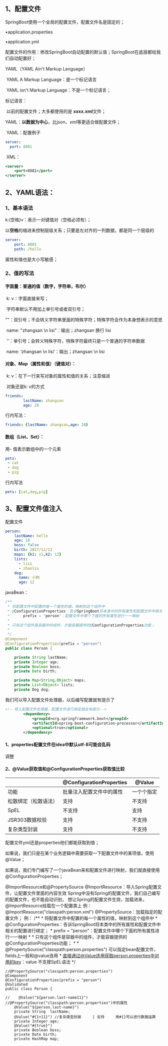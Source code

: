 ## 1、配置文件

SpringBoot使用一个全局的配置文件，配置文件名是固定的；

•application.properties

•application.yml



配置文件的作用：修改SpringBoot自动配置的默认值；SpringBoot在底层都给我们自动配置好；



YAML（YAML Ain't Markup Language）

​	YAML  A Markup Language：是一个标记语言

​	YAML   isn't Markup Language：不是一个标记语言；

标记语言：

​	以前的配置文件；大多都使用的是  **xxxx.xml**文件；

​	YAML：**以数据为中心**，比json、xml等更适合做配置文件；

​	YAML：配置例子

```yaml
server:
  port: 8081
```

​	XML：

```xml
<server>
	<port>8081</port>
</server>
```



## 2、YAML语法：

### 1、基本语法

k:(空格)v：表示一对键值对（空格必须有）；

以**空格**的缩进来控制层级关系；只要是左对齐的一列数据，都是同一个层级的

```yaml
server:
    port: 8081
    path: /hello
```

属性和值也是大小写敏感；



### 2、值的写法

#### 字面量：普通的值（数字，字符串，布尔）

​	k: v：字面直接来写；

​		字符串默认不用加上单引号或者双引号；

​		""：双引号；不会转义字符串里面的特殊字符；特殊字符会作为本身想表示的意思

​				name:   "zhangsan \n lisi"：输出；zhangsan 换行  lisi

​		''：单引号；会转义特殊字符，特殊字符最终只是一个普通的字符串数据

​				name:   ‘zhangsan \n lisi’：输出；zhangsan \n  lisi



#### 对象、Map（属性和值）（键值对）：

​	k: v：在下一行来写对象的属性和值的关系；注意缩进

​		对象还是k: v的方式

```yaml
friends:
		lastName: zhangsan
		age: 20
```

行内写法：

```yaml
friends: {lastName: zhangsan,age: 18}
```



#### 数组（List、Set）：

用- 值表示数组中的一个元素

```yaml
pets:
 - cat
 - dog
 - pig
```

行内写法

```yaml
pets: [cat,dog,pig]
```



## 3、配置文件值注入

配置文件

```yaml
person:
    lastName: hello
    age: 18
    boss: false
    birth: 2017/12/12
    maps: {k1: v1,k2: 12}
    lists:
      - lisi
      - zhaoliu
    dog:
      name: 小狗
      age: 12
```

javaBean：

```java
/**
 * 将配置文件中配置的每一个属性的值，映射到这个组件中
 * @ConfigurationProperties：告诉SpringBoot将本类中的所有属性和配置文件中相关的配置进行绑定；
 *      prefix = "person"：配置文件中哪个下面的所有属性进行一一映射
 *
 * 只有这个组件是容器中的组件，才能容器提供的@ConfigurationProperties功能；
 *
 */
@Component
@ConfigurationProperties(prefix = "person")
public class Person {

    private String lastName;
    private Integer age;
    private Boolean boss;
    private Date birth;

    private Map<String,Object> maps;
    private List<Object> lists;
    private Dog dog;

```



我们可以导入配置文件处理器，以后编写配置就有提示了

```xml
<!--导入配置文件处理器，配置文件进行绑定就会有提示-->
		<dependency>
			<groupId>org.springframework.boot</groupId>
			<artifactId>spring-boot-configuration-processor</artifactId>
			<optional>true</optional>
		</dependency>
```

#### 1、properties配置文件在idea中默认utf-8可能会乱码

调整



#### 2、@Value获取值和@ConfigurationProperties获取值比较


 |     | @ConfigurationProperties           | @Value 
 |----------   	    | -----------------------            | ----       
 | 功能               | 批量注入配置文件中的属性     | 一个个指定  
 |松散绑定（松散语法）    | 支持                                                 | 不支持    
 |SpEL                                        | 不支持                                            | 支持     
 |JSR303数据校验                  |  支持                                                | 不支持    
 |复杂类型封装                       | 支持                                               | 不支持    

配置文件yml还是properties他们都能获取到值；

如果说，我们只是在某个业务逻辑中需要获取一下配置文件中的某项值，使用@Value；

如果说，我们专门编写了一个javaBean来和配置文件进行映射，我们就直接使用@ConfigurationProperties；

@ImportResource和@PropertySource
@ImportResource：导入Spring配置文件，让配置文件里面的内容生效
Spring中没有Spring的配置文件，我们自己编写的配置文件，也不能自动识别，
想让Spring的配置文件生效，加载进来，@ImportResource挂载在一个配置类上
	例：@ImportResource("classpath:person.xml")
@PropertySource：加载指定的配置文件；
	例：
	/**
	 * 将配置文件中配置的每一个属性的值，映射到这个组件中
	 * @ConfigurationProperties：告诉SpringBoot将本类中的所有属性和配置文件中相关的配置进行绑定；
	 *      prefix = "person"：配置文件中哪个下面的所有属性进行一一映射
	 *
	 * 只有这个组件是容器中的组件，才能容器提供的@ConfigurationProperties功能；
	 *
	 * @PropertySource("classpath:person.properties") 可以指定bean配置文件， fields上一般和@value连用
	 *          直接通过@Value连用获取person.properties中对用的key：value 不支撑SpEL语法
	 */
	
	//@PropertySource("classpath:person.properties")
	@Component
	@ConfigurationProperties(prefix = "person")
	@Validated
	public class Person {
	
	//    @Value("${person.last-name11}")  //@PropertySource("classpath:person.properties")中的属性
	    @Value("${person.last-name}")
	    private String  lastName;
	    @Value("#{1+11}") //复杂类型封装     | 支持     用#{}可以进行数据运算
	    private Integer age;
	    @Value("#{true}")
	    private Boolean boss;
	    private Date birth;
	    private HashMap map;

